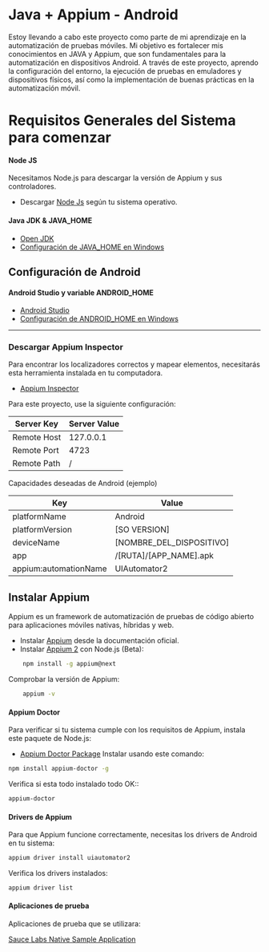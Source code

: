 # Java + Appium - Android

Estoy llevando a cabo este proyecto como parte de mi aprendizaje en la automatización de pruebas móviles. Mi objetivo es
fortalecer mis conocimientos en JAVA y Appium, que son fundamentales para la automatización en
dispositivos Android.
A través de este proyecto, aprendo la configuración del entorno, la ejecución de pruebas en emuladores y dispositivos
físicos, así como la implementación de buenas prácticas en la automatización móvil.

# Requisitos Generales del Sistema para comenzar

#### Node JS

Necesitamos Node.js para descargar la versión de Appium y sus controladores.

- Descargar [ Node Js](https://nodejs.org/es) según tu sistema operativo.

#### Java JDK & JAVA_HOME

- [Open JDK](https://openjdk.org)
- [Configuración de JAVA_HOME en Windows](https://confluence.atlassian.com/doc/setting-the-java_home-variable-in-windows-8895.html)

## Configuración de Android

#### Android Studio y variable ANDROID_HOME

- [Android Studio](https://developer.android.com/studio?hl=es-419&gclsrc=aw.ds&gclid=Cj0KCQjwyOuYBhCGARIsAIdGQRNrDv20QvoOy_-I5E1LoZdOLu3nvhlwX_7EjPeHcE1kGQNNcIVOme0aAqckEALw_wcB)
- [Configuración de ANDROID_HOME en Windows](https://www.testingdocs.com/setting-android_home-environment-variable-on-windows/)

---

### Descargar Appium Inspector

Para encontrar los localizadores correctos y mapear elementos, necesitarás esta herramienta instalada en tu computadora.

- [Appium Inspector](https://github.com/appium/appium-inspector)

Para este proyecto, use la siguiente configuración:

| Server Key  | Server Value |
|-------------|--------------|
| Remote Host | 127.0.0.1    |
| Remote Port | 4723         |
| Remote Path | /            |

Capacidades deseadas de Android (ejemplo)

| Key                   | Value                    |
|-----------------------|--------------------------|
| platformName          | Android                  |
| platformVersion       | [SO VERSION]             |
| deviceName            | [NOMBRE_DEL_DISPOSITIVO] |
| app                   | /[RUTA]/[APP_NAME].apk   |
| appium:automationName | UIAutomator2             |

## Instalar Appium

Appium es un framework de automatización de pruebas de código abierto para aplicaciones móviles nativas, híbridas y web.

- Instalar [Appium](https://appium.io) desde la documentación oficial.
- Instalar [Appium 2](https://appiumpro.com/editions/122-installing-appium-20-and-the-driver-and-plugins-cli) con
  Node.js (Beta):

```bash
    npm install -g appium@next
```

Comprobar la versión de Appium:

```bash
    appium -v
```

#### Appium Doctor

Para verificar si tu sistema cumple con los requisitos de Appium, instala este paquete de Node.js:

- [Appium Doctor Package](https://github.com/appium/appium-doctor)
  Instalar usando este comando:

```bash
npm install appium-doctor -g
```

Verifica si esta todo instalado todo OK::

```bash
appium-doctor
```

#### Drivers de Appium

Para que Appium funcione correctamente, necesitas los drivers de Android en tu sistema:

```bash
appium driver install uiautomator2
```

Verifica los drivers instalados:

```bash
appium driver list
```

#### Aplicaciones de prueba

Aplicaciones de prueba que se utilizara:

[Sauce Labs Native Sample Application](https://github.com/saucelabs/sample-app-mobile)

